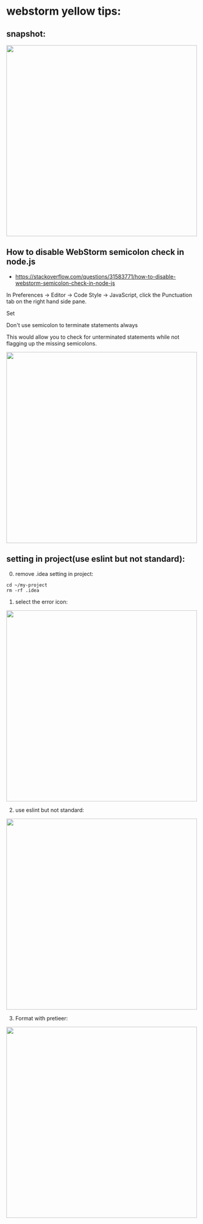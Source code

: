 # webstorm yellow tips:

## snapshot:
<img width="500" src="https://ws4.sinaimg.cn/large/006tNbRwly1fyixxg8ujzj31580s60wv.jpg" />

## How to disable WebStorm semicolon check in node.js
- https://stackoverflow.com/questions/31583771/how-to-disable-webstorm-semicolon-check-in-node-js

In Preferences -> Editor -> Code Style -> JavaScript, click the Punctuation tab on the right hand side pane.

Set

Don't use semicolon to terminate statements always

This would allow you to check for unterminated statements while not flagging up the missing semicolons.

<img width="500" src="https://i.stack.imgur.com/GiwuV.png"/>

## setting in project(use eslint but not standard):
0. remove .idea setting in project:
```shell
cd ~/my-project
rm -rf .idea
```

1. select the error icon:
<img width="500" src="https://ws4.sinaimg.cn/large/006tNc79gy1fyvr1qpd3aj31680n8q7e.jpg"/>

2. use eslint but not standard:
<img width="500" src="https://ws2.sinaimg.cn/large/006tNc79gy1fyvr4532cej30w80regqv.jpg"/>

3. Format with pretieer:
<img width="500" src="https://ws4.sinaimg.cn/large/006tNc79ly1fz88d6skhhj31420u07b3.jpg"/>